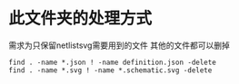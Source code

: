 # 此文件夹的处理方式

需求为只保留netlistsvg需要用到的文件 其他的文件都可以删掉

```
find . -name *.json ! -name definition.json -delete
find . -name *.svg ! -name *.schematic.svg -delete
```
